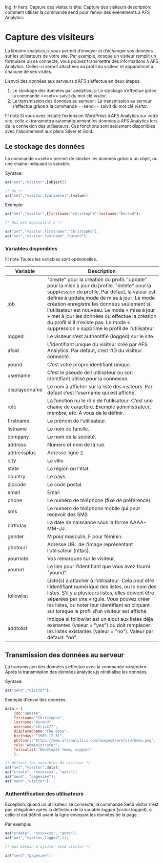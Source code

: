 lng: fr
hero: Capture des visiteurs
title: Capture des visiteurs
description:  comment utiliser la commande send pour l’envoi des événements à AFS Analytics

# Capture des visiteurs

La librairie analytics.js vous permet d’envoyer et d’échanger vos données sur les utilisateurs de votre site. 
Par exemple, lorsque un visiteur remplit un formulaire ou se connecte, 
vous pouvez transmettre des informations à AFS Analytics. 
Celles-ci seront attachées au profil du visiteur et apparaitront à chacune de ses visites.
 
L’envoi des données aux serveurs d’AFS s’effectue en deux étapes: 

1. Le stockage des données par analytics.js: Le stockage s’effectue grâce la commande ==set== suivit du mot clé *visitor*.
2. La transmission des données au serveur : La transmission au serveur s’effectue grâce à la commande ==send== suivit du mot clé *visitor*. 


!!! note
    Si vous avez installé l’extension WordPress d’AFS Analytics sur votre site, celle-ci transmettra automatiquement les données à AFS Analytics lors de la connexion des utilisateurs. Ces fonctions sont seulement disponibles avec l'abonnement aux plans Silver et Gold. 

## Le stockage des données
La commande ==set== permet de stocker les données grâce à un objet, ou une chaine indiquant la variable. 

Syntaxe: 
```js
aa("set","visitor",[object])

/* Ou */
aa("set","visitor.[variable]",[value])
```

Exemple: 
```js
aa("set","visitor",{firstname:"christophe";lastname:"Durand"};

/* Qui est équivalent à */

aa("set","visitor.firstname","Christophe");
aa("set","visitor.lastname","Durand");
```

### Variables disponibles

!!! note 
    Toutes les variables sont optionnelles. 

|Variable|Description
|---|---
|job| "create" pour la création du profil. "update" pour la mise à jour du profile. "delete" pour la suppression du profile. Par défaut, la valeur est définie à update,mode de mise à jour. Le mode création enregistre les données seulement si l'utilisateur est nouveau. Le mode « mise à jour » met à jour les données ou effectue la création du profil si il n’existe pas. Le mode « suppression » supprime le profil de l’utilisateur 
|logged| Le visiteur s’est authentifié (logged) sur le site.
|afsid| L’identifiant unique du visiteur créé par AFS Analytics. Par défaut, c’est l'ID du visiteur connecté.
|yourid| C’est votre propre identifiant unique.
|username| C’est le pseudo de l’utilisateur ou son identifiant utilisé pour la connexion.
|displayedname| Le nom à afficher sur la liste des visiteurs. Par défaut c’est l’username qui est affiché.
|role| La fonction ou le rôle de l’utilisateur. C’est une chaine de caractère. Exemple administrateur, membre, etc. A vous de le définir.
|firstname| Le prénom de l’utilisateur.
|listname| Le nom de famille.
|company| Le nom de la société.
|address| Numéro et nom de la rue.
|addressplus| Adresse ligne 2.
|city| La ville.
|state| La région ou l'état.
|country| Le pays.
|zipcode| Le code postal.
|email| Email
|phone| Le numéro de téléphone (fixe de préférence)
|sms| Le numéro de téléphone mobile qui peut recevoir des SMS
|birthday| La date de naissance sous la forme AAAA-MM-JJ.
|gender| M pour masculin, F pour féminin.
|photourl| Adresse URL de l'image représentant l’utilisateur (https).
|yournote| Vos remarques sur le visiteur.
|yoururl| Le lien pour l’identifiant que vous avez fourni "yourid".
|followlist| Liste(s) à attacher à l’utilisateur. Cela peut être l’identifiant numérique des listes, ou le nom des listes. S’il y a plusieurs listes, elles doivent être séparées par une virgule. Vous pouvez créer les listes, ou noter leur identifiant en cliquant sur  lorsque le profil d’un visiteur est affiché. 
|addtolist| Indique si followlist est un ajout aux listes déja existantes (valeur = "yes") ou doit remplacer les listes existantes (valeur = "no"). Valeur par défault: "no".



## Transmission des données au serveur

La transmission des données s’effectue avec la commande ==send==. Après la transmission des données analytics.js réinitialise les données. 

Syntaxe: 
```js
aa("send","visitor");
```

Exemple d'envoi des données: 
```js
data = { 
    job:"update",
    firstname:"Christophe",
    lastname:"Durand",
    username:"chris277",
    displayedname:"The Boss",
    birthday: "1989-12-31",
    photourl:"https://www.afsanalytics.com/images2/profile/demo.png",
    role:"Administrator",
    followlist:"Developer team, support"
    };

/* définit les variables du visiteur */
aa("set","visitor",data); 
aa("create", "xxxxxxxx", "auto"); 
aa("send", "pageview");
aa("send","visitor");
```

### Authentification des utilisateurs
Exception: quand un utilisateur se connecte, la commande Send visitor 
n’est pas obligatoire après la définition de la variable *logged* (visitor.logged), 
si celle-ci est définit avant la ligne envoyant les données de la page. 

Par exemple: 
```js
aa("create", "xxxxxxxx", "auto"); 
aa("set","visitor.logged",1); 

/* pas besoin d'ajouter send visitor */

aa("send","pageview");
```